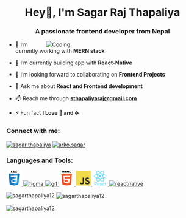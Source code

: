 <h1 align="center">Hey👋, I'm Sagar Raj Thapaliya</h1>
<h3 align="center">A passionate frontend developer from Nepal</h3>
<img align="right"alt="Coding"width="400"src="https://cdn.dribbble.com/users/1162077/screenshots/5403918/focus-animation.gif">

- 🔭 I’m currently working with **MERN stack**

- 🌱 I’m currently building app with **React-Native**

- 👯 I’m looking forward to collaborating on **Frontend Projects**

- 💬 Ask me about **React and Frontend development**

- 📫 Reach me through **sthapaliyaraj@gmail.com**

- ⚡ Fun fact **I Love 🎵 and ✈️**

<h3 align="left">Connect with me:</h3>
<p align="left">
<a href="https://linkedin.com/in/sagar-raj12" target="blank"><img align="center" src="https://raw.githubusercontent.com/rahuldkjain/github-profile-readme-generator/master/src/images/icons/Social/linked-in-alt.svg" alt="sagar thapaliya" height="30" width="40" /></a>
<a href="https://instagram.com/arko.sagar" target="blank"><img align="center" src="https://raw.githubusercontent.com/rahuldkjain/github-profile-readme-generator/master/src/images/icons/Social/instagram.svg" alt="arko.sagar" height="30" width="40" /></a>
</p>

<h3 align="left">Languages and Tools:</h3>
<p align="left"> <a href="https://www.w3schools.com/css/" target="_blank" rel="noreferrer"> <img src="https://raw.githubusercontent.com/devicons/devicon/master/icons/css3/css3-original-wordmark.svg" alt="css3" width="40" height="40"/> </a> <a href="https://www.figma.com/" target="_blank" rel="noreferrer"> <img src="https://www.vectorlogo.zone/logos/figma/figma-icon.svg" alt="figma" width="40" height="40"/> </a> <a href="https://git-scm.com/" target="_blank" rel="noreferrer"> <img src="https://www.vectorlogo.zone/logos/git-scm/git-scm-icon.svg" alt="git" width="40" height="40"/> </a> <a href="https://www.w3.org/html/" target="_blank" rel="noreferrer"> <img src="https://raw.githubusercontent.com/devicons/devicon/master/icons/html5/html5-original-wordmark.svg" alt="html5" width="40" height="40"/> </a> <a href="https://developer.mozilla.org/en-US/docs/Web/JavaScript" target="_blank" rel="noreferrer"> <img src="https://raw.githubusercontent.com/devicons/devicon/master/icons/javascript/javascript-original.svg" alt="javascript" width="40" height="40"/> </a> <a href="https://reactjs.org/" target="_blank" rel="noreferrer"> <img src="https://raw.githubusercontent.com/devicons/devicon/master/icons/react/react-original-wordmark.svg" alt="react" width="40" height="40"/> </a> <a href="https://reactnative.dev/" target="_blank" rel="noreferrer"> <img src="https://reactnative.dev/img/header_logo.svg" alt="reactnative" width="40" height="40"/> </a> </p>

<p><img align="left" src="https://github-readme-stats.vercel.app/api/top-langs?username=sagarthapaliya12&show_icons=true&locale=en&layout=compact" alt="sagarthapaliya12" /></p>

<p>&nbsp;<img align="center" src="https://github-readme-stats.vercel.app/api?username=sagarthapaliya12&show_icons=true&locale=en" alt="sagarthapaliya12" /></p>

<p><img align="center" src="https://github-readme-streak-stats.herokuapp.com/?user=sagarthapaliya12&" alt="sagarthapaliya12" /></p>
